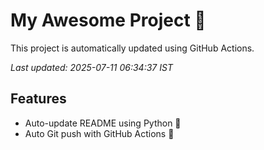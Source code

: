 # My Awesome Project 🚀

This project is automatically updated using GitHub Actions.

_Last updated: 2025-07-11 06:34:37 IST_

## Features
- Auto-update README using Python 🐍
- Auto Git push with GitHub Actions 🤖
